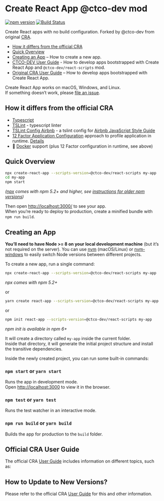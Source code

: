 # Create React App @ctco-dev mod
[![npm version](https://badge.fury.io/js/%40ctco-dev%2Freact-scripts.svg)](https://badge.fury.io/js/%40ctco-dev%2Freact-scripts)
[![Build Status](https://travis-ci.org/ctco-dev/create-react-app.svg?branch=master)](https://travis-ci.org/ctco-dev/create-react-app)

Create React apps with no build configuration. Forked by @ctco-dev from original [CRA](https://github.com/facebookincubator/create-react-app).

* [How it differs from the official CRA](#how-it-differs-from-the-official-cra)
* [Quick Overview](#quick-overview)
* [Creating an App](#creating-an-app) – How to create a new app.
* [CTCO-DEV User Guide](https://github.com/ctco-dev/create-react-app/blob/master/packages/react-scripts/template/README.md) - How to develop apps bootstrapped with Create React App and `@ctco-dev/react-scripts` mod.
* [Original CRA User Guide](https://github.com/facebookincubator/create-react-app/blob/master/packages/react-scripts/template/README.md) – How to develop apps bootstrapped with Create React App.

Create React App works on macOS, Windows, and Linux.<br>
If something doesn’t work, please [file an issue](https://github.com/ctco-dev/create-react-app/issues/new).

## How it differs from the official CRA
* [Typescript](https://www.typescriptlang.org/)
* [TSLint](https://palantir.github.io/tslint/) - typescript linter
* [TSLint Config Airbnb](https://github.com/progre/tslint-config-airbnb) - a tslint config for [Airbnb JavaScript Style Guide](https://github.com/airbnb/javascript)
* [12 Factor Application Configuration](https://12factor.net/config) approach to profile application in runtime. [Details](https://github.com/ctco-dev/create-react-app/blob/master/packages/react-scripts/template/README.md#12-factor-app-config)
* :whale: [Docker](https://www.docker.com/) support (plus 12 Factor configuration in runtime, see above)

## Quick Overview

```sh
npx create-react-app --scripts-version=@ctco-dev/react-scripts my-app
cd my-app
npm start
```

*([npx](https://medium.com/@maybekatz/introducing-npx-an-npm-package-runner-55f7d4bd282b) comes with npm 5.2+ and higher, see [instructions for older npm versions](https://gist.github.com/gaearon/4064d3c23a77c74a3614c498a8bb1c5f))*

Then open [http://localhost:3000/](http://localhost:3000/) to see your app.<br>
When you’re ready to deploy to production, create a minified bundle with `npm run build`.

## Creating an App

**You’ll need to have Node >= 8 on your local development machine** (but it’s not required on the server). You can use [nvm](https://github.com/creationix/nvm#installation) (macOS/Linux) or [nvm-windows](https://github.com/coreybutler/nvm-windows#node-version-manager-nvm-for-windows) to easily switch Node versions between different projects.

To create a new app, run a single command:

```sh
npx create-react-app --scripts-version=@ctco-dev/react-scripts my-app
```
_npx comes with npm 5.2+_

or

```sh
yarn create react-app --scripts-version=@ctco-dev/react-scripts my-app
```

or

```sh
npm init react-app --scripts-version=@ctco-dev/react-scripts my-app
```
_npm init <initializer> is available in npm 6+_

It will create a directory called `my-app` inside the current folder.<br>
Inside that directory, it will generate the initial project structure and install the transitive dependencies.

Inside the newly created project, you can run some built-in commands:

### `npm start` or `yarn start`

Runs the app in development mode.<br>
Open [http://localhost:3000](http://localhost:3000) to view it in the browser.

### `npm test` or `yarn test`

Runs the test watcher in an interactive mode.

### `npm run build` or `yarn build`

Builds the app for production to the `build` folder.

## Official CRA User Guide

The official CRA [User Guide](https://github.com/facebookincubator/create-react-app/blob/master/packages/react-scripts/template/README.md) includes information on different topics, such as:

## How to Update to New Versions?

Please refer to the official CRA [User Guide](https://github.com/facebookincubator/create-react-app/blob/master/packages/react-scripts/template/README.md#updating-to-new-releases) for this and other information.
